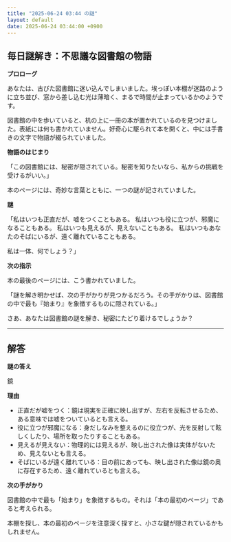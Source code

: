 ```yaml
---
title: "2025-06-24 03:44 の謎"
layout: default
date: 2025-06-24 03:44:00 +0900
---
```

## 毎日謎解き：不思議な図書館の物語

**プロローグ**

あなたは、古びた図書館に迷い込んでしまいました。埃っぽい本棚が迷路のように立ち並び、窓から差し込む光は薄暗く、まるで時間が止まっているかのようです。

図書館の中を歩いていると、机の上に一冊の本が置かれているのを見つけました。表紙には何も書かれていません。好奇心に駆られて本を開くと、中には手書きの文字で物語が綴られていました。

**物語のはじまり**

「この図書館には、秘密が隠されている。秘密を知りたいなら、私からの挑戦を受けるがいい。」

本のページには、奇妙な言葉とともに、一つの謎が記されていました。

**謎**

「私はいつも正直だが、嘘をつくこともある。
私はいつも役に立つが、邪魔になることもある。
私はいつも見えるが、見えないこともある。
私はいつもあなたのそばにいるが、遠く離れていることもある。

私は一体、何でしょう？」

**次の指示**

本の最後のページには、こう書かれていました。

「謎を解き明かせば、次の手がかりが見つかるだろう。その手がかりは、図書館の中で最も『始まり』を象徴するものに隠されている。」

さあ、あなたは図書館の謎を解き、秘密にたどり着けるでしょうか？

---

## 解答

**謎の答え**

鏡

**理由**

*   正直だが嘘をつく：鏡は現実を正確に映し出すが、左右を反転させるため、ある意味では嘘をついているとも言える。
*   役に立つが邪魔になる：身だしなみを整えるのに役立つが、光を反射して眩しくしたり、場所を取ったりすることもある。
*   見えるが見えない：物理的には見えるが、映し出された像は実体がないため、見えないとも言える。
*   そばにいるが遠く離れている：目の前にあっても、映し出された像は鏡の奥に存在するため、遠く離れているとも言える。

**次の手がかり**

図書館の中で最も「始まり」を象徴するもの。それは「本の最初のページ」であると考えられる。

本棚を探し、本の最初のページを注意深く探すと、小さな鍵が隠されているかもしれません。
